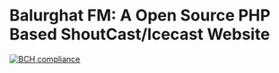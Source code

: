 # Balurghat FM: A Open Source PHP Based ShoutCast/Icecast Website

[![BCH compliance](https://bettercodehub.com/edge/badge/Balurghat-FM/balurghatfm_site_content?branch=master)](https://bettercodehub.com/)
